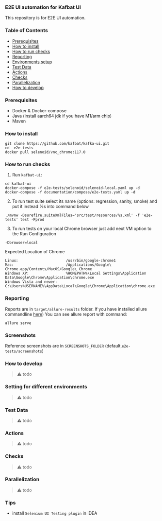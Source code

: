 ### E2E UI automation for Kafbat UI

This repository is for E2E UI automation.

### Table of Contents

- [Prerequisites](#prerequisites)
- [How to install](#how-to-install)
- [How to run checks](#how-to-run-checks)
- [Reporting](#reporting)
- [Environments setup](#environments-setup)
- [Test Data](#test-data)
- [Actions](#actions)
- [Checks](#checks)
- [Parallelization](#parallelization)
- [How to develop](#how-to-develop)

### Prerequisites

- Docker & Docker-compose
- Java (install aarch64 jdk if you have M1/arm chip)
- Maven

### How to install

```
git clone https://github.com/kafbat/kafka-ui.git
cd  e2e-tests
docker pull selenoid/vnc_chrome:117.0 
```

### How to run checks

1. Run `kafbat-ui`:

```
cd kafbat-ui
docker-compose -f e2e-tests/selenoid/selenoid-local.yaml up -d
docker-compose -f documentation/compose/e2e-tests.yaml up -d
```

2. To run test suite select its name (options: regression, sanity, smoke) and put it instead %s into command below

```
./mvnw -Dsurefire.suiteXmlFiles='src/test/resources/%s.xml' -f 'e2e-tests' test -Pprod
```

3. To run tests on your local Chrome browser just add next VM option to the Run Configuration

```
-Dbrowser=local
```

Expected Location of Chrome
```
Linux:	                    /usr/bin/google-chrome1
Mac:	                    /Applications/Google\ Chrome.app/Contents/MacOS/Google\ Chrome
Windows XP:                 %HOMEPATH%\Local Settings\Application Data\Google\Chrome\Application\chrome.exe
Windows Vista and newer:    C:\Users%USERNAME%\AppData\Local\Google\Chrome\Application\chrome.exe
```

### Reporting

Reports are in `target/allure-results` folder.
If you have installed allure commandline [here](https://www.npmjs.com/package/allure-commandline))
You can see allure report with command:

```
allure serve
```

### Screenshots

Reference screenshots are in `SCREENSHOTS_FOLDER`  (default,`e2e-tests/screenshots`)

### How to develop

> ⚠️ todo

### Setting for different environments

> ⚠️ todo

### Test Data

> ⚠️ todo

### Actions

> ⚠️ todo

### Checks

> ⚠️ todo

### Parallelization

> ⚠️ todo

### Tips

- install `Selenium UI Testing plugin` in IDEA

